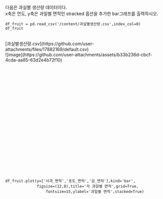다음은 과실별 생산량 데이터이다. <br>
x축은 연도, y축은 과일별 면적인 stracked 옵션을 추가한 bar그래프를 출력하시오. <br>

```
df_fruit = pd.read_csv('/content/과실별생산량.csv',index_col=0)
df_fruit
```

<br>
[과실별생산량.csv](https://github.com/user-attachments/files/17882169/default.csv)
<br>
![image](https://github.com/user-attachments/assets/b33b236d-cbcf-4cda-aa85-63d2e4b72f10)


<br><br><br><br><br><br><br><br><br><br><br><br><br><br><br><br><br><br><br><br>

```
df_fruit.plot(y=['사과_면적','포도_면적','감_면적'],kind='bar',
              figsize=(12,8),title='각 과일별 면적',grid=True,
                  fontsize=15,ylabel='과일별 면적',stacked=True)
```
